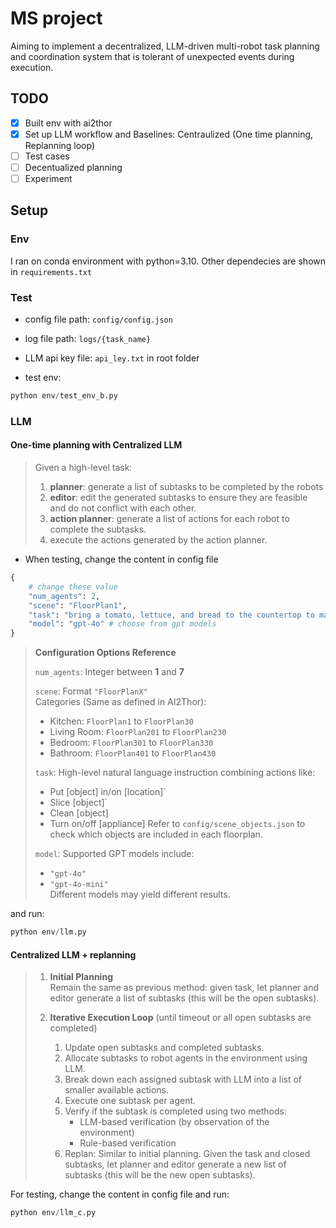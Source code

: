 # MS project
Aiming to implement a decentralized, LLM-driven multi-robot task planning and coordination system that is tolerant of unexpected events during execution.



## TODO
- [x] Built env with ai2thor    
- [x] Set up  LLM workflow and Baselines: Centraulized (One time planning, Replanning loop)
- [ ] Test cases
- [ ] Decentualized planning
- [ ] Experiment

## Setup

### Env
I ran on conda environment with python=3.10.
Other dependecies are shown in `requirements.txt`


### Test
- config file path: `config/config.json`
- log file path: `logs/{task_name}`
- LLM api key file: `api_ley.txt` in root folder

- test env:
```python
python env/test_env_b.py
```

### LLM
#### One-time planning with Centralized LLM
>
> Given a high-level task:
> 1. **planner**: generate a list of subtasks to be completed by the robots
> 2. **editor**: edit the generated subtasks to ensure they are  feasible and do not conflict with each other.
> 3. **action planner**: generate a list of actions for each robot to complete the subtasks.
> 4. execute the actions generated by the action planner.

- When testing, change the content in config file
```python 
{   
    # change these value
    "num_agents": 2,
    "scene": "FloorPlan1", 
    "task": "bring a tomato, lettuce, and bread to the countertop to make a sandwich",
    "model": "gpt-4o" # choose from gpt models
}
```
> **Configuration Options Reference**  
>  
> `num_agents`: Integer between **1** and **7**  
>  
> `scene`: Format `"FloorPlanX"`  
> Categories (Same as defined in AI2Thor):  
> - Kitchen: `FloorPlan1` to `FloorPlan30`  
> - Living Room: `FloorPlan201` to `FloorPlan230`  
> - Bedroom: `FloorPlan301` to `FloorPlan330`  
> - Bathroom: `FloorPlan401` to `FloorPlan430`  
>  
> `task`: High-level natural language instruction combining actions like:  
> - Put [object] in/on [location]` 
> - Slice [object]` 
> - Clean [object]  
> - Turn on/off [appliance]
> Refer to `config/scene_objects.json` to check which objects are included in each floorplan.  
>  
> `model`: Supported GPT models include:  
> - `"gpt-4o"`  
> - `"gpt-4o-mini"`  
> Different models may yield different results.
> 
>


and run:
```python
python env/llm.py
```

#### Centralized LLM + replanning
> 1. **Initial Planning**  
>    Remain the same as previous method: given task, let planner and editor generate a list of subtasks (this will be the open subtasks).
>
> 2. **Iterative Execution Loop** (until timeout or all open subtasks are completed)
>     1. Update open subtasks and completed subtasks.
>     2. Allocate subtasks to robot agents in the environment using LLM.
>     3. Break down each assigned subtask with LLM into a list of smaller available actions.
>     4. Execute one subtask per agent.
>     5. Verify if the subtask is completed using two methods:
>         - LLM-based verification (by observation of the environment)
>         - Rule-based verification
>     6. Replan: Similar to initial planning. Given the task and closed subtasks, let planner and editor generate a new list of subtasks (this will be the new open subtasks).

For testing, change the content in config file and  run:
```python
python env/llm_c.py
```

